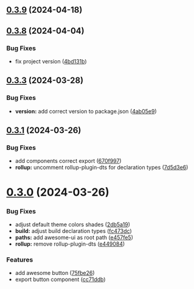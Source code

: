 ## [0.3.9](https://github.com/alancleyton/awesome-ui/compare/v0.3.8...v0.3.9) (2024-04-18)



## [0.3.8](https://github.com/alancleyton/awesome-ui/compare/v0.3.3...v0.3.8) (2024-04-04)


### Bug Fixes

* fix project version ([4bd131b](https://github.com/alancleyton/awesome-ui/commit/4bd131b83497212bb0eb38b30ae6604f21aa7eac))



## [0.3.3](https://github.com/alancleyton/awesome-ui/compare/v0.3.1...v0.3.3) (2024-03-28)


### Bug Fixes

* **version:** add correct version to package.json ([4ab05e9](https://github.com/alancleyton/awesome-ui/commit/4ab05e9dbae3ae38f3e160096625e79749f04b0a))



## [0.3.1](https://github.com/alancleyton/awesome-ui/compare/v0.3.0...v0.3.1) (2024-03-26)


### Bug Fixes

* add components correct export ([670f997](https://github.com/alancleyton/awesome-ui/commit/670f99721b71a5f6ac04b09e2d4a37e53a994ecc))
* **rollup:** uncomment rollup-plugin-dts for declaration types ([7d5d3e6](https://github.com/alancleyton/awesome-ui/commit/7d5d3e64b42edbf0e97d35dcbb3ef64014bc17db))



# [0.3.0](https://github.com/alancleyton/awesome-ui/compare/v0.2.0...v0.3.0) (2024-03-26)


### Bug Fixes

* adjust default theme colors shades ([2db5a19](https://github.com/alancleyton/awesome-ui/commit/2db5a19c69304ae6cd9aeb3f6d9f22a33aace55c))
* **build:** adjust build declaration types ([fc473dc](https://github.com/alancleyton/awesome-ui/commit/fc473dcef9e495073822a5678331d8cd45b7172e))
* **paths:** add awesome-ui as root path ([e457fe5](https://github.com/alancleyton/awesome-ui/commit/e457fe5da72f7d819ec4629caeafd8a2079d1ea0))
* **rollup:** remove rollup-plugin-dts ([e449084](https://github.com/alancleyton/awesome-ui/commit/e44908404af5b59afd2296cbe4d4dbfb56e919d4))


### Features

* add awesome button ([75fbe26](https://github.com/alancleyton/awesome-ui/commit/75fbe26a8b757df7d2e98d864bd648bffdd0fb5b))
* export button component ([cc71ddb](https://github.com/alancleyton/awesome-ui/commit/cc71ddbca3cb9b941acf928e8d81166df7b11ad3))



